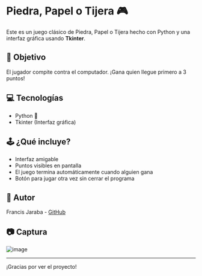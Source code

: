 # Piedra, Papel o Tijera 🎮

Este es un juego clásico de Piedra, Papel o Tijera hecho con Python y una interfaz gráfica usando **Tkinter**.

## 🎯 Objetivo
El jugador compite contra el computador. ¡Gana quien llegue primero a 3 puntos!

## 💻 Tecnologías
- Python 🐍
- Tkinter (Interfaz gráfica)

## 🕹️ ¿Qué incluye?
- Interfaz amigable
- Puntos visibles en pantalla
- El juego termina automáticamente cuando alguien gana
- Botón para jugar otra vez sin cerrar el programa

## 👤 Autor
Francis Jaraba - [GitHub](https://github.com/francis1317)

## 📷 Captura
![image](https://github.com/user-attachments/assets/c82164ba-8afb-4d77-8308-fbb95d72d015)


---

¡Gracias por ver el proyecto!
